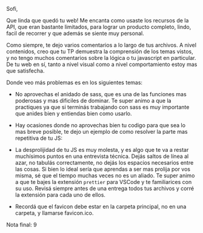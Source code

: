Sofi, 

Que linda que quedó tu web! Me encanta como usaste los recursos de la API, que eran bastante limitados, para lograr un producto completo, lindo, facil de recorrer y que además se siente muy personal. 

Como siempre, te dejo varios comentarios a lo largo de tus archivos. A nivel contenidos, creo que tu TP demuestra la comprensión de los temas vistos, y no tengo muchos comentarios sobre la lógica o tu javascript en particular. De tu web en sí, tanto a nivel visual como a nivel comportamiento estoy mas que satisfecha. 

Donde veo más problemas es en los siguientes temas:

- No aprovechas el anidado de sass, que es una de las funciones mas poderosas y mas dificiles de dominar. Te super animo a que la practiques ya que si terminás trabajando con sass es muy importante que anides bien y entiendas bien como usarlo. 

- Hay ocasiones donde no aprovechas bien tu codigo para que sea lo mas breve posible, te dejo un ejemplo de como resolver la parte mas repetitiva de tu JS: 

- La desprolijidad de tu JS es muy molesta, y es algo que te va a restar muchísimos puntos en una entrevista técnica. Dejás saltos de línea al azar, no tabulás correctamente, no dejás los espacios necesarios entre las cosas. Si bien lo ideal sería que aprendas a ser mas prolija por vos misma, sé que el tiempo muchas veces no es un aliado. Te super animo a que te bajes la extensión `prettier` para VSCode y te familiarices con su uso. Revisá siempre antes de una entrega todos tus archivos y corré la extensión para cada uno de ellos. 

- Recordá que el favicon debe estar en la carpeta principal, no en una carpeta, y llamarse favicon.ico. 

Nota final: 9